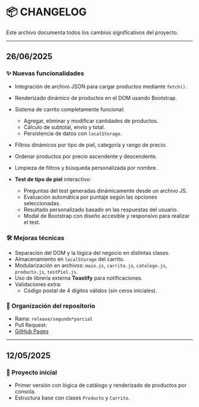 # 📦 CHANGELOG

Este archivo documenta todos los cambios significativos del proyecto.

---

## 26/06/2025

### ✨ Nuevas funcionalidades

- Integración de archivo JSON para cargar productos mediante `fetch()`.
- Renderizado dinámico de productos en el DOM usando Bootstrap.
- Sistema de carrito completamente funcional:
  - Agregar, eliminar y modificar cantidades de productos.
  - Cálculo de subtotal, envío y total.
  - Persistencia de datos con `localStorage`.

- Filtros dinámicos por tipo de piel, categoría y rango de precio.
- Ordenar productos por precio ascendente y descendente.
- Limpieza de filtros y búsqueda personalizada por nombre.
- **Test de tipo de piel** interactivo:
  - Preguntas del test generadas dinámicamente desde un archivo JS.
  - Evaluación automática por puntaje según las opciones seleccionadas.
  - Resultado personalizado basado en las respuestas del usuario.
  - Modal de Bootstrap con diseño accesible y responsivo para realizar el test.

### 🛠 Mejoras técnicas

- Separación del DOM y la lógica del negocio en distintas clases.
- Almacenamiento en `localStorage` del carrito.
- Modularización en archivos: `main.js`, `carrito.js`, `catalogo.js`, `producto.js`, `testPiel.js`.
- Uso de librería externa **Toastify** para notificaciones.
- Validaciones extra:
  - Código postal de 4 dígitos válidos (sin ceros iniciales).

### 📁 Organización del repositorio

- Rama: `release/segundo*parcial`
- Pull Request:
- [GitHub Pages](https://elenagonzalez2000.github.io/Lume/)

---

## 12/05/2025

### 🚧 Proyecto inicial

- Primer versión con lógica de catálogo y renderizado de productos por consola.
- Estructura base con clases `Producto` y `Carrito`.
